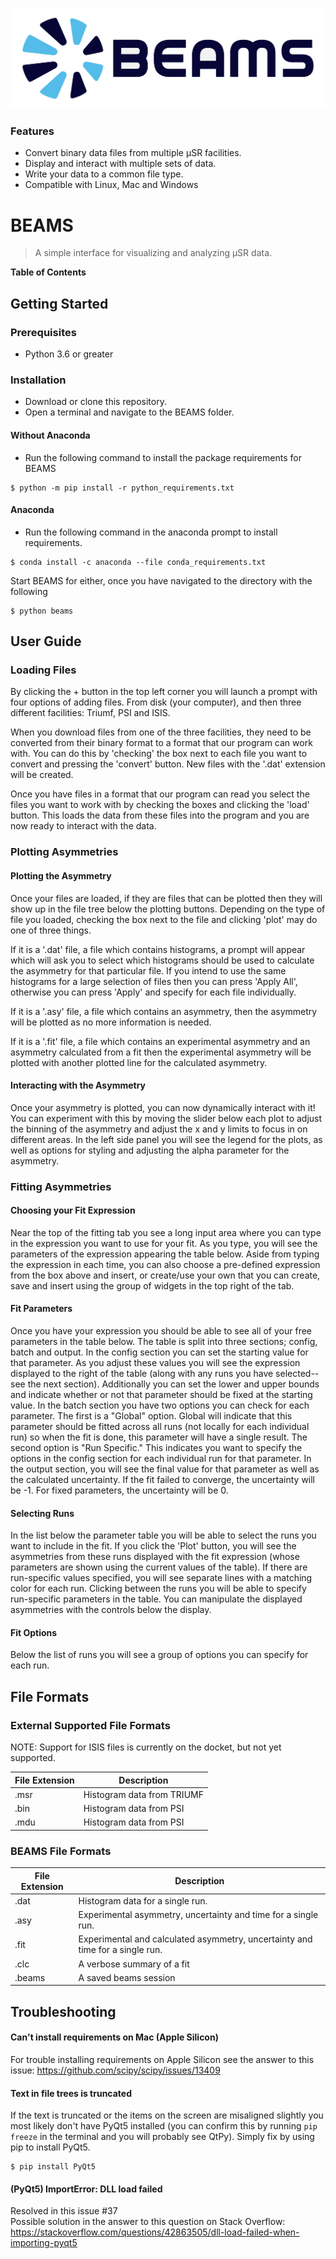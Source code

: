 ![beams logo](beams/app/resources/icons/logo_3.jpg)

### Features

- Convert binary data files from multiple µSR facilities.
- Display and interact with multiple sets of data.
- Write your data to a common file type.
- Compatible with Linux, Mac and Windows

# BEAMS
> A simple interface for visualizing and analyzing µSR data.

**Table of Contents**

## Getting Started

### Prerequisites
- Python 3.6 or greater

### Installation
- Download or clone this repository.
- Open a terminal and navigate to the BEAMS folder.

#### Without Anaconda
- Run the following command to install the package requirements for BEAMS
```shell
$ python -m pip install -r python_requirements.txt
```
#### Anaconda
- Run the following command in the anaconda prompt to install requirements.
```shell
$ conda install -c anaconda --file conda_requirements.txt
```

Start BEAMS for either, once you have navigated to the directory with the following
```shell
$ python beams
```

## User Guide


### Loading Files
By clicking the + button in the top left corner you will launch a prompt with four options of adding files. 
From disk (your computer), and then three different facilities: Triumf, PSI and ISIS. 

When you download files from one of the three facilities, they need to be converted from their binary format
to a format that our program can work with. You can do this by 'checking' the box next to each file you want
to convert and pressing the 'convert' button. New files with the '.dat' extension will be created.

Once you have files in a format that our program can read you select the files you want to work with by checking
the boxes and clicking the 'load' button. This loads the data from these files into the program and you are now
ready to interact with the data. 

### Plotting Asymmetries
#### Plotting the Asymmetry
Once your files are loaded, if they are files that can be plotted then they will show up in the file tree below 
the plotting buttons. Depending on the type of file you loaded, checking the box next to the file and clicking 
'plot' may do one of three things. 

If it is a '.dat' file, a file which contains histograms, a prompt will appear which will ask you to select which 
histograms should be used to calculate the asymmetry for that particular file. If you intend to use the same histograms
for a large selection of files then you can press 'Apply All', otherwise you can press 'Apply' and specify for each file
individually.

If it is a '.asy' file, a file which contains an asymmetry, then the asymmetry will be plotted as no more
information is needed.

If it is a '.fit' file, a file which contains an experimental asymmetry and an asymmetry calculated from a fit then
the experimental asymmetry will be plotted with another plotted line for the calculated asymmetry.

#### Interacting with the Asymmetry
Once your asymmetry is plotted, you can now dynamically interact with it! You can experiment with this by moving 
the slider below each plot to adjust the binning of the asymmetry and adjust the x and y limits to focus in on different
areas. In the left side panel you will see the legend for the plots, as well as options for styling and adjusting
the alpha parameter for the asymmetry.

### Fitting Asymmetries
#### Choosing your Fit Expression
Near the top of the fitting tab you see a long input area where you can type in the expression you want to use for your fit. As you type, you will see the parameters of the expression appearing the table below. Aside from typing the expression in each time, you can also choose a pre-defined expression from the box above and insert, or create/use your own that you can create, save and insert using the group of widgets in the top right of the tab.
#### Fit Parameters
Once you have your expression you should be able to see all of your free parameters in the table below. The table is split into three sections; config, batch and output.
In the config section you can set the starting value for that parameter. As you adjust these values you will see the expression displayed to the right of the table (along with any runs you have selected--see the next section). Additionally you can set the lower and upper bounds and indicate whether or not that parameter should be fixed at the starting value.
In the batch section you have two options you can check for each parameter. The first is a "Global" option. Global will indicate that this parameter should be fitted across all runs (not locally for each individual run) so when the fit is done, this parameter will have a single result. The second option is "Run Specific." This indicates you want to specify the options in the config section for each individual run for that parameter. 
In the output section, you will see the final value for that parameter as well as the calculated uncertainty. If the fit failed to converge, the uncertainty will be -1. For fixed parameters, the uncertainty will be 0.
#### Selecting Runs
In the list below the parameter table you will be able to select the runs you want to include in the fit. If you click the 'Plot' button, you will see the asymmetries from these runs displayed with the fit expression (whose parameters are shown using the current values of the table). If there are run-specific values specified, you will see separate lines with a matching color for each run. Clicking between the runs you will be able to specify run-specific parameters in the table. 
You can manipulate the displayed asymmetries with the controls below the display.
#### Fit Options
Below the list of runs you will see a group of options you can specify for each run. 


## File Formats

### External Supported File Formats
NOTE: Support for ISIS files is currently on the docket, but not yet supported.

File Extension | Description
-------------- | -----------
.msr | Histogram data from TRIUMF
.bin | Histogram data from PSI
.mdu | Histogram data from PSI

### BEAMS File Formats
File Extension | Description
-------------- | -----------
.dat | Histogram data for a single run.
.asy | Experimental asymmetry, uncertainty and time for a single run.
.fit | Experimental and calculated asymmetry, uncertainty and time for a single run.
.clc | A verbose summary of a fit
.beams | A saved beams session

## Troubleshooting
#### Can't install requirements on Mac (Apple Silicon)
For trouble installing requirements on Apple Silicon see the answer to this issue: https://github.com/scipy/scipy/issues/13409

#### Text in file trees is truncated
If the text is truncated or the items on the screen are misaligned slightly you most likely don't have PyQt5 installed (you can confirm this by running `pip freeze` in the terminal and you will probably see QtPy). Simply fix by using pip to install PyQt5.
 
```shell
$ pip install PyQt5
```

#### (PyQt5) ImportError: DLL load failed
Resolved in this issue #37\
Possible solution in the answer to this question on Stack Overflow: https://stackoverflow.com/questions/42863505/dll-load-failed-when-importing-pyqt5
